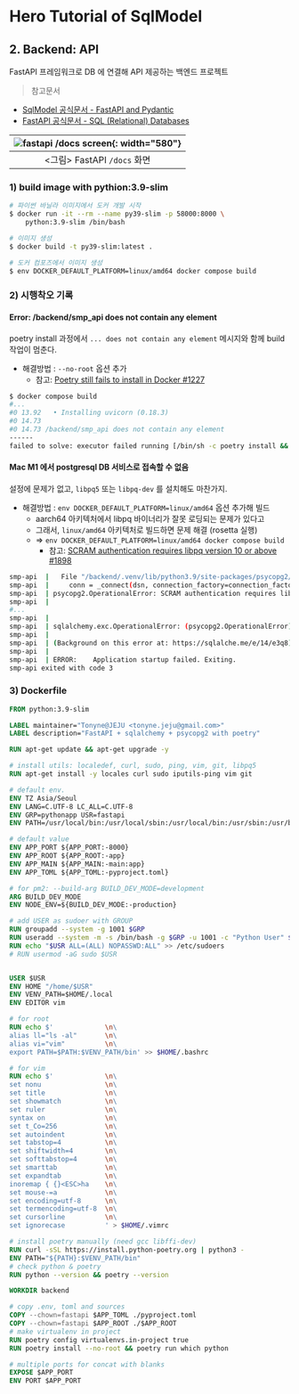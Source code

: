 # Hero Tutorial of SqlModel

## 2. Backend: API

FastAPI 프레임워크로 DB 에 연결해 API 제공하는 백엔드 프로젝트

> 참고문서

- [SqlModel 공식문서 - FastAPI and Pydantic](https://sqlmodel.tiangolo.com/tutorial/fastapi/)
- [FastAPI 공식문서 - SQL (Relational) Databases](https://fastapi.tiangolo.com/tutorial/sql-databases/)

| ![fastapi /docs screen](../../blob/main/assets/img/12-fastapi-sqlmodel-pg14-docs-crunch/png){: width="580"} |
| :----: |
| &lt;그림&gt; FastAPI `/docs` 화면 |

### 1) build image with pythion:3.9-slim

```bash
# 파이썬 바닐라 이미지에서 도커 개발 시작
$ docker run -it --rm --name py39-slim -p 58000:8000 \
    python:3.9-slim /bin/bash

# 이미지 생성
$ docker build -t py39-slim:latest .

# 도커 컴포즈에서 이미지 생성
$ env DOCKER_DEFAULT_PLATFORM=linux/amd64 docker compose build
```

### 2) 시행착오 기록

#### Error: /backend/smp_api does not contain any element

poetry install 과정에서 `... does not contain any element` 메시지와 함께 build 작업이 멈춘다. 

- 해결방법 : `--no-root` 옵션 추가
  - 참고: [Poetry still fails to install in Docker #1227](https://github.com/python-poetry/poetry/issues/1227)

```bash
$ docker compose build
#...
#0 13.92   • Installing uvicorn (0.18.3)
#0 14.73
#0 14.73 /backend/smp_api does not contain any element
------
failed to solve: executor failed running [/bin/sh -c poetry install && poetry run which python]: exit code: 1
```

#### Mac M1 에서 postgresql DB 서비스로 접속할 수 없음

설정에 문제가 없고, `libpq5` 또는 `libpq-dev` 를 설치해도 마찬가지.

- 해결방법 : `env DOCKER_DEFAULT_PLATFORM=linux/amd64` 옵션 추가해 빌드
  + aarch64 아키텍처에서 libpq 바이너리가 잘못 로딩되는 문제가 있다고
  + 그래서, `linux/amd64` 아키텍처로 빌드하면 문제 해결 (rosetta 실행)
  + => `env DOCKER_DEFAULT_PLATFORM=linux/amd64 docker compose build`
    + 참고: [SCRAM authentication requires libpq version 10 or above #1898](https://github.com/MobSF/Mobile-Security-Framework-MobSF/issues/1898#issuecomment-1040555210)

```bash
smp-api  |   File "/backend/.venv/lib/python3.9/site-packages/psycopg2/__init__.py", line 122, in connect
smp-api  |     conn = _connect(dsn, connection_factory=connection_factory, **kwasync)
smp-api  | psycopg2.OperationalError: SCRAM authentication requires libpq version 10 or above
smp-api  |
#...
smp-api  |
smp-api  | sqlalchemy.exc.OperationalError: (psycopg2.OperationalError) SCRAM authentication requires libpq version 10 or above
smp-api  |
smp-api  | (Background on this error at: https://sqlalche.me/e/14/e3q8)
smp-api  |
smp-api  | ERROR:    Application startup failed. Exiting.
smp-api exited with code 3
```



### 3) Dockerfile

```dockerfile
FROM python:3.9-slim

LABEL maintainer="Tonyne@JEJU <tonyne.jeju@gmail.com>"
LABEL description="FastAPI + sqlalchemy + psycopg2 with poetry"

RUN apt-get update && apt-get upgrade -y

# install utils: localedef, curl, sudo, ping, vim, git, libpq5
RUN apt-get install -y locales curl sudo iputils-ping vim git

# default env.
ENV TZ Asia/Seoul
ENV LANG=C.UTF-8 LC_ALL=C.UTF-8
ENV GRP=pythonapp USR=fastapi
ENV PATH=/usr/local/bin:/usr/local/sbin:/usr/local/bin:/usr/sbin:/usr/bin:/sbin:/bin

# default value
ENV APP_PORT ${APP_PORT:-8000}
ENV APP_ROOT ${APP_ROOT:-app}
ENV APP_MAIN ${APP_MAIN:-main:app}
ENV APP_TOML ${APP_TOML:-pyproject.toml}

# for pm2: --build-arg BUILD_DEV_MODE=development
ARG BUILD_DEV_MODE
ENV NODE_ENV=${BUILD_DEV_MODE:-production}

# add USER as sudoer with GROUP
RUN groupadd --system -g 1001 $GRP
RUN useradd --system -m -s /bin/bash -g $GRP -u 1001 -c "Python User" $USR
RUN echo "$USR ALL=(ALL) NOPASSWD:ALL" >> /etc/sudoers
# RUN usermod -aG sudo $USR


USER $USR
ENV HOME "/home/$USR"
ENV VENV_PATH=$HOME/.local
ENV EDITOR vim

# for root
RUN echo $'             \n\
alias ll="ls -al"       \n\
alias vi="vim"          \n\
export PATH=$PATH:$VENV_PATH/bin' >> $HOME/.bashrc

# for vim
RUN echo $'             \n\
set nonu                \n\
set title               \n\
set showmatch           \n\
set ruler               \n\
syntax on               \n\
set t_Co=256            \n\
set autoindent          \n\
set tabstop=4           \n\
set shiftwidth=4        \n\
set softtabstop=4       \n\
set smarttab            \n\
set expandtab           \n\
inoremap { {}<ESC>ha    \n\
set mouse-=a            \n\
set encoding=utf-8      \n\
set termencoding=utf-8  \n\
set cursorline          \n\
set ignorecase          ' > $HOME/.vimrc

# install poetry manually (need gcc libffi-dev)
RUN curl -sSL https://install.python-poetry.org | python3 -
ENV PATH="${PATH}:$VENV_PATH/bin"
# check python & poetry
RUN python --version && poetry --version

WORKDIR backend

# copy .env, toml and sources
COPY --chown=fastapi $APP_TOML ./pyproject.toml
COPY --chown=fastapi $APP_ROOT ./$APP_ROOT
# make virtualenv in project
RUN poetry config virtualenvs.in-project true
RUN poetry install --no-root && poetry run which python

# multiple ports for concat with blanks
EXPOSE $APP_PORT
ENV PORT $APP_PORT
```

